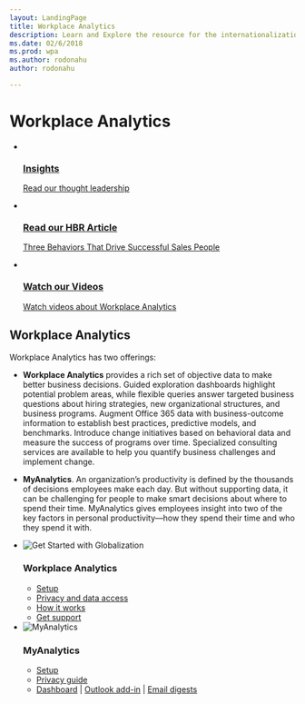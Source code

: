 ```yaml
---
layout: LandingPage
title: Workplace Analytics
description: Learn and Explore the resource for the internationalization (globalization + localizability + localization) related topics.
ms.date: 02/6/2018
ms.prod: wpa
ms.author: rodonahu
author: rodonahu

---
```

# Workplace Analytics

<ul class="panelContent cardsY">
    <li>
        <a href="http://insights.office.com">
        <div class="cardSize">
            <div class="cardPadding">
                <div class="card">
                    <div class="cardImageOuter">
                        <div class="cardImage">
                            <img src="/media/common/i_progressive.svg" alt="" />
                        </div>
                    </div>
                    <div class="cardText">
                        <h3>Insights</h3>
                        <p>Read our thought leadership</p>
                    </div>
                </div>
            </div>
        </div>
        </a>
    </li>
    <li>
        <a href="https://query.prod.cms.rt.microsoft.com/cms/api/am/binary/RWaEMx">
        <div class="cardSize">
            <div class="cardPadding">
                <div class="card">
                    <div class="cardImageOuter">
                        <div class="cardImage">
                            <img src="/media/common/i_library.svg" alt="" />
                        </div>
                    </div>
                    <div class="cardText">
                        <h3>Read our HBR Article</h3>
                        <p>Three Behaviors That Drive Successful Sales People </p>
                    </div>
                </div>
            </div>
        </div>
        </a>
    </li>
    <li>
        <a href="~/overview/videos.md">
        <div class="cardSize">
            <div class="cardPadding">
                <div class="card">
                    <div class="cardImageOuter">
                        <div class="cardImage">
                            <img src="/media/common/i_video.svg" alt="" />
                        </div>
                    </div>
                    <div class="cardText">
                        <h3>Watch our Videos</h3>
                        <p>Watch videos about Workplace Analytics</p>
                    </div>
                </div>
            </div>
        </div>
        </a>
    </li>
</ul>

## Workplace Analytics 

Workplace Analytics has two offerings:

- **Workplace Analytics**  provides a rich set of objective data to make better business decisions. Guided exploration dashboards highlight potential problem areas, while flexible queries answer targeted business questions about hiring strategies, new organizational structures, and business programs. Augment Office 365 data with business-outcome information to establish best practices, predictive models, and benchmarks. Introduce change initiatives based on behavioral data and measure the success of programs over time. Specialized consulting services are available to help you quantify business challenges and implement change.

- **MyAnalytics**. An organization’s productivity is defined by the thousands of decisions employees make each day. But without supporting data, it can be challenging for people to make smart decisions about where to spend their time. MyAnalytics gives employees insight into two of the key factors in personal productivity—how they spend their time and who they spend it with.

<ul class="panelContent cardsA cols cols4">
    <li>
        <div class="cardSize">
            <div class="cardPadding">
                <div class="card">
                    <div class="cardImageOuter">
                        <div class="cardImage">
                            <img alt="Get Started with Globalization" src="/media/common/i_get-started.svg">
                        </div>
                    </div>
                    <div class="cardText">
                        <h3>Workplace Analytics</h3>
                        <p></p>
                        <ul>
<a href="~/setup/set-up-workplace-analytics.md">  <li>Setup</li></a>
<a href="~/overview/privacy-and-data-access.md">  <li>Privacy and data access</li></a>
<a href="~/overview/Architecture.md">             <li>How it works</li></a>
<a href="~/overview/getting-support.md">          <li>Get support</li></a>
                        </ul>
                    </div>
                </div>
            </div>
        </div>
    </li>
    <li>
        <div class="cardSize">
            <div class="cardPadding">
                <div class="card">
                    <div class="cardImageOuter">
                        <div class="cardImage">
                            <img alt="MyAnalytics" src="/media/common/i_api-reference.svg">
                        </div>
                    </div>
                    <div class="cardText">
                        <h3>MyAnalytics</h3>
                        <p></p>
                        <ul>
<a href="~/myanalytics/setup/Mya-setup-checklist.md">  <li>Setup</li></a>
<a href="~/myanalytics/overview/Privacy-Guide.md">     <li>Privacy guide</li></a>
<li><a href="~/myanalytics/use/dashboard.md">Dashboard</a> | <a href="~/myanalytics/use/add-in.md">Outlook add-in</a> | <a href="~/myanalytics/use/email-digests.md">Email digests</a>
</li>
                        </ul>
                    </div>
                </div>
            </div>
        </div>
    </li>
</ul>
